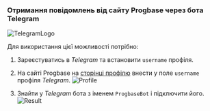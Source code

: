 ### Отримання повідомлень від сайту Progbase через бота Telegram

![TelegramLogo][t-logo]

Для використання цієї можливості потрібно:

1. Зареєстуватись в *Telegram* та встановити `username` профіля.
1. На сайті Progbase на [сторінці профілю](/profile) внести у поле `username` профіля *Telegram*.
  ![Profile][profile-telegram]
1. Знайти у *Telegram* бота з іменем `ProgbaseBot` і підключити його.
  ![Result][telegram-bot]

    [t-logo]: https://encrypted-tbn2.gstatic.com/images?q=tbn:ANd9GcS0tYcKhgj1Pnqq-vJ0B-YwjvuQGCbSF0ITuoNZZSm9txtVoOnUfw
    [profile-telegram]: https://raw.githubusercontent.com/wiki/PublicHadyniak/progbase/images/profile_telegram.jpg
    [telegram-bot]: https://raw.githubusercontent.com/wiki/PublicHadyniak/progbase/images/progbasebot.jpg
